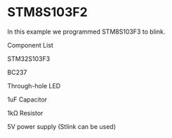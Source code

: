 # STM8S103F2

In this example we programmed STM8S103F3 to blink.


Component List

STM32S103F3

BC237

Through-hole LED

1uF Capacitor

1kΩ Resistor

5V power supply (Stlink can be used)





